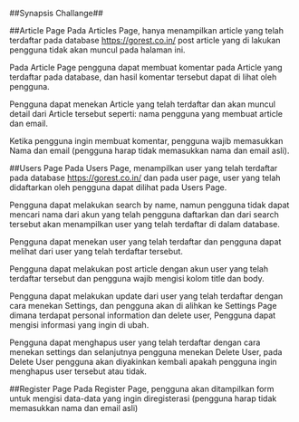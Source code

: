<!-- This is a [Next.js](https://nextjs.org/) project bootstrapped with [`create-next-app`](https://github.com/vercel/next.js/tree/canary/packages/create-next-app).

## Getting Started

First, run the development server:

```bash
npm run dev
# or
yarn dev
# or
pnpm dev
```

Open [http://localhost:3000](http://localhost:3000) with your browser to see the result.

You can start editing the page by modifying `pages/index.js`. The page auto-updates as you edit the file.

[API routes](https://nextjs.org/docs/api-routes/introduction) can be accessed on [http://localhost:3000/api/hello](http://localhost:3000/api/hello). This endpoint can be edited in `pages/api/hello.js`.

The `pages/api` directory is mapped to `/api/*`. Files in this directory are treated as [API routes](https://nextjs.org/docs/api-routes/introduction) instead of React pages.

This project uses [`next/font`](https://nextjs.org/docs/basic-features/font-optimization) to automatically optimize and load Inter, a custom Google Font.

## Learn More

To learn more about Next.js, take a look at the following resources:

- [Next.js Documentation](https://nextjs.org/docs) - learn about Next.js features and API.
- [Learn Next.js](https://nextjs.org/learn) - an interactive Next.js tutorial.

You can check out [the Next.js GitHub repository](https://github.com/vercel/next.js/) - your feedback and contributions are welcome!

## Deploy on Vercel

The easiest way to deploy your Next.js app is to use the [Vercel Platform](https://vercel.com/new?utm_medium=default-template&filter=next.js&utm_source=create-next-app&utm_campaign=create-next-app-readme) from the creators of Next.js.

Check out our [Next.js deployment documentation](https://nextjs.org/docs/deployment) for more details. -->
##Synapsis Challange##

##Article Page Pada Articles Page, hanya menampilkan article yang telah terdaftar pada database https://gorest.co.in/ post article yang di lakukan pengguna tidak akan muncul pada halaman ini.

Pada Article Page pengguna dapat membuat komentar pada Article yang terdaftar pada database, dan hasil komentar tersebut dapat di lihat oleh pengguna.

Pengguna dapat menekan Article yang telah terdaftar dan akan muncul detail dari Article tersebut seperti: nama pengguna yang membuat article dan email.

Ketika pengguna ingin membuat komentar, pengguna wajib memasukkan Nama dan email (pengguna harap tidak memasukkan nama dan email asli).

##Users Page Pada Users Page, menampilkan user yang telah terdaftar pada database https://gorest.co.in/ dan pada user page, user yang telah didaftarkan oleh pengguna dapat dilihat pada Users Page.

Pengguna dapat melakukan search by name, namun pengguna tidak dapat mencari nama dari akun yang telah pengguna daftarkan dan dari search tersebut akan menampilkan user yang telah terdaftar di dalam database.

Pengguna dapat menekan user yang telah terdaftar dan pengguna dapat melihat dari user yang telah terdaftar tersebut.

Pengguna dapat melakukan post article dengan akun user yang telah terdaftar tersebut dan pengguna wajib mengisi kolom title dan body.

Pengguna dapat melakukan update dari user yang telah terdaftar dengan cara menekan Settings, dan pengguna akan di alihkan ke Settings Page dimana terdapat personal information dan delete user, Pengguna dapat mengisi informasi yang ingin di ubah.

Pengguna dapat menghapus user yang telah terdaftar dengan cara menekan settings dan selanjutnya pengguna menekan Delete User, pada Delete User pengguna akan diyakinkan kembali apakah pengguna ingin menghapus user tersebut atau tidak.

##Register Page Pada Register Page, pengguna akan ditampilkan form untuk mengisi data-data yang ingin diregisterasi (pengguna harap tidak memasukkan nama dan email asli)
